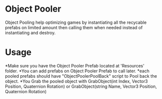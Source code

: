 # Object Pooler

Object Pooling help optimizing games by instantiating all the recycable prefabs on limited amount then calling them when needed instead of instantiating and destroy.

# Usage

*Make sure you have the Object Pooler Prefab located at 'Resources' folder.
*You can add prefabs on Object Pooler Prefab to call later.
*each pooled prefabs should have "ObjectPoolerPoolBack" script to Pool back the object.
*You Grab the pooled object with
GrabObject(int Index, Vector3 Position, Quaternion Rotation)
or
GrabObject(string Name, Vector3 Position, Quaternion Rotation)
